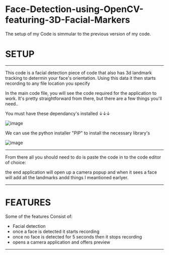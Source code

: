 # Face-Detection-using-OpenCV-featuring-3D-Facial-Markers

The setup of my Code is simmular to the previous version of my code.

# SETUP
___________________________________________________________________________________________________________________________________________

This code is a facial detection piece of code that also has 3d landmark tracking to determin your face's orientation. Using this data it then starts recording to any file location you specify

In the main code file, you will see the code required for the application to work. It's pretty straightforward from there, but there are a few things you'll need..


You must have these dependancy's installed ↓↓↓

![image](https://github.com/offEVO/Face-Detection-using-OpenCV-featuring-3D-Facial-Markers/assets/140699812/e6caf7b3-f32d-4650-ae2b-bdc80f3c036b)


We can use the python installer "PIP" to install the necessary library's

![image](https://github.com/offEVO/Face-Detection-using-OpenCV-featuring-3D-Facial-Markers/assets/140699812/33be8a46-b914-4a5c-86bd-c8702ab67091)
___________________________________________________________________________________________________________________________________________
From there all you should need to do is paste the code in to the code editor of choice:

the end application will open up a camera popup and when it sees a face will add all the landmarks andd things I meantioned earlyer.
___________________________________________________________________________________________________________________________________________
# FEATURES

Some of the features Consist of:
- Facial detection
- once a face is detected it starts recording
- once no face is detected for 5 seconds then it stops recording
- opens a camera application and offers preview
_________________________________________________
